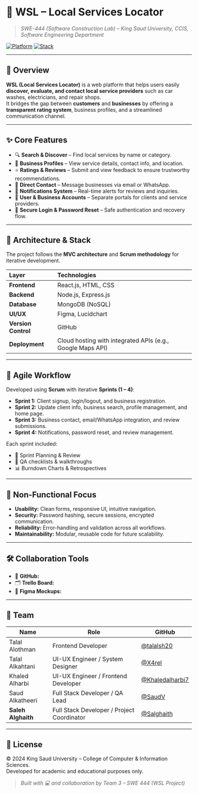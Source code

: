 # 🧭 WSL – Local Services Locator  
> *SWE-444 (Software Construction Lab) – King Saud University, CCIS, Software Engineering Department*  

[![Platform](https://img.shields.io/badge/platform-Web-green)]([#](https://wsl-app.netlify.app/))
[![Stack](https://img.shields.io/badge/stack-MERN-lightgrey)](#)

---

## 🎯 Overview  
**WSL (Local Services Locator)** is a web platform that helps users easily **discover, evaluate, and contact local service providers** such as car washes, electricians, and repair shops.  
It bridges the gap between **customers** and **businesses** by offering a **transparent rating system**, business profiles, and a streamlined communication channel.

---

## ✨ Core Features  

- 🔍 **Search & Discover** – Find local services by name or category.  
- 🏪 **Business Profiles** – View service details, contact info, and location.  
- ⭐ **Ratings & Reviews** – Submit and view feedback to ensure trustworthy recommendations.  
- 💬 **Direct Contact** – Message businesses via email or WhatsApp.  
- 🔔 **Notifications System** – Real-time alerts for reviews and inquiries.  
- 👤 **User & Business Accounts** – Separate portals for clients and service providers.  
- 🔑 **Secure Login & Password Reset** – Safe authentication and recovery flow.

---

## 🧩 Architecture & Stack  

The project follows the **MVC architecture** and **Scrum methodology** for iterative development.

| Layer | Technologies |
|:------|:--------------|
| **Frontend** | React.js, HTML, CSS |
| **Backend** | Node.js, Express.js |
| **Database** | MongoDB (NoSQL) |
| **UI/UX** | Figma, Lucidchart |
| **Version Control** | GitHub |
| **Deployment** | Cloud hosting with integrated APIs (e.g., Google Maps API) |

---

## 🧪 Agile Workflow  

Developed using **Scrum** with iterative **Sprints (1 – 4)**:  
- **Sprint 1:** Client signup, login/logout, and business registration.  
- **Sprint 2:** Update client info, business search, profile management, and home page.  
- **Sprint 3:** Business contact, email/WhatsApp integration, and review submissions.  
- **Sprint 4:** Notifications, password reset, and review management.  

Each sprint included:
- 🧠 Sprint Planning & Review  
- 🧾 QA checklists & walkthroughs  
- 📊 Burndown Charts & Retrospectives  

---

## 🔐 Non-Functional Focus  

- **Usability:** Clean forms, responsive UI, intuitive navigation.  
- **Security:** Password hashing, secure sessions, encrypted communication.  
- **Reliability:** Error-handling and validation across all workflows.  
- **Maintainability:** Modular, reusable code for future scalability.  

---

## 🛠 Collaboration Tools  

- 🧰 **GitHub:**
- 🗂 **Trello Board:**
- 🎨 **Figma Mockups:**

---

## 👥 Team  

| Name | Role | GitHub |
|------|------|--------|
| Talal Alothman | Frontend Developer | [@talalsh20](https://github.com/talalsh20) |
| Talal Alkahtani | UI-UX Engineer / System Designer | [@X4rel](https://github.com/X4rel) |
| Khaled Alharbi | UI-UX Engineer / Frontend Developer | [@Khaledalharbi7](https://github.com/Khaledalharbi7) |
| Saud Alkatheeri | Full Stack Developer / QA Lead | [@SaudV](https://github.com/SaudV) |
| **Saleh Alghaith** | Full Stack Developer / Project Coordinator | [@Salghaith](https://github.com/Salghaith) |
 

---

## 📜 License  
© 2024 King Saud University – College of Computer & Information Sciences.  
Developed for academic and educational purposes only.  

> *Built with 💻 and collaboration by Team 3 – SWE 444 (WSL Project)*  
